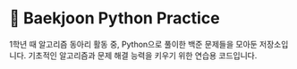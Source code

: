 # 🐍 Baekjoon Python Practice

1학년 때 알고리즘 동아리 활동 중, Python으로 풀이한 백준 문제들을 모아둔 저장소입니다. 기초적인 알고리즘과 문제 해결 능력을 키우기 위한 연습용 코드입니다.

